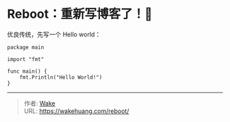 # Reboot：重新写博客了！🥳


优良传统，先写一个 Hello world：

```
package main

import "fmt"

func main() {  
    fmt.Println("Hello World!")
}
```

---

> 作者: [Wake](https://wakehuang.com/about)  
> URL: https://wakehuang.com/reboot/  

